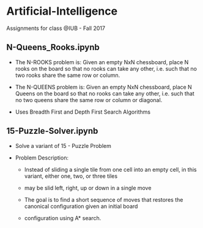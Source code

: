 # Artificial-Intelligence

Assignments for class @IUB - Fall 2017

## N-Queens_Rooks.ipynb

* The N-ROOKS problem is: Given an empty NxN chessboard, place N rooks on the board so that no rooks can take any other, i.e. such that no two rooks share the same row or column.

* The N-QUEENS problem is: Given an empty NxN chessboard, place N Queens on the board so that no rooks can take any other, i.e. such that no two queens share the same row or column or diagonal.

* Uses Breadth First and Depth First Search Algorithms

## 15-Puzzle-Solver.ipynb

* Solve a variant of 15 - Puzzle Problem

 * Problem Description:
   * Instead of sliding a single tile from one cell into an empty cell, in this variant, either one, two, or three tiles  
   * may be slid left, right, up or down in a single move
 
   * The goal is to find a short sequence of moves that restores the canonical configuration given an initial board 
   * configuration using A* search.
